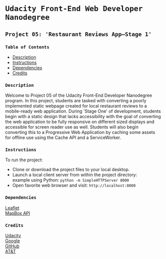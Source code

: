 <!-- Theodore Sawyer, FEND - Project 05: 'Restaurant Reviews - Stage 1' / README.md / 08.26.18 -->

# `Udacity Front-End Web Developer Nanodegree`

## `Project 05: 'Restaurant Reviews App—Stage 1'`

### `Table of Contents`

* [Description](#description)
* [Instructions](#instructions)
* [Dependencies](#dependencies)
* [Credits](#credits)

### `Description`

Welcome to Project 05 of the Udacity Front-End Developer Nanodegree program. In this project, students are tasked with converting a poorly implemented static webpage created for local restaurant reviews to a mobile-ready web application.  During 'Stage One' of development, students begin with a static design that lacks accessibility with the goal of converting the web application to be fully responsive on different sized displays and accessible for screen reader use as well. Students will also begin converting this to a Progressive Web Application by caching some assets for offline use using the Cache API and a ServiceWorker.

### `Instructions`

To run the project:
- Clone or download the project files to your local desktop.
- Launch a local client server from within the project directory:  
example using Python: `python -m SimpleHTTPServer 8000`  
- Open favorite web browser and visit: `http://localhost:8000`

### `Dependencies`

[Leaflet](https://leafletjs.com/)  
[MapBox API](https://www.mapbox.com/install/)

### `Credits`

[Udacity](https://www.udacity.com/course/front-end-web-developer-nanodegree--nd001)  
[Google](https://www.udacity.com/google)  
[GitHub](https://blog.udacity.com/2016/03/github-and-udacity-together-again.html)  
[AT&T](http://about.att.com/story/att_and_udacity_launch_online_training_program_nanodegree.html)

